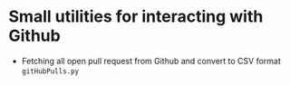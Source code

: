 # Small utilities for interacting with Github

* Fetching all open pull request from Github and convert to CSV format ```gitHubPulls.py```
